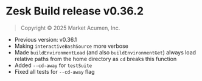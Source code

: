 # Zesk Build release v0.36.2

> Copyright &copy; 2025 Market Acumen, Inc.

- Previous version: v0.36.1
- Making `interactiveBashSource` more verbose
- Made `buildEnvironmentLoad` (and also `buildEnvironmentGet`) always load relative paths from the home directory as `cd` breaks this function
- Added `--cd-away` for `testSuite`
- Fixed all tests for `--cd-away` flag
